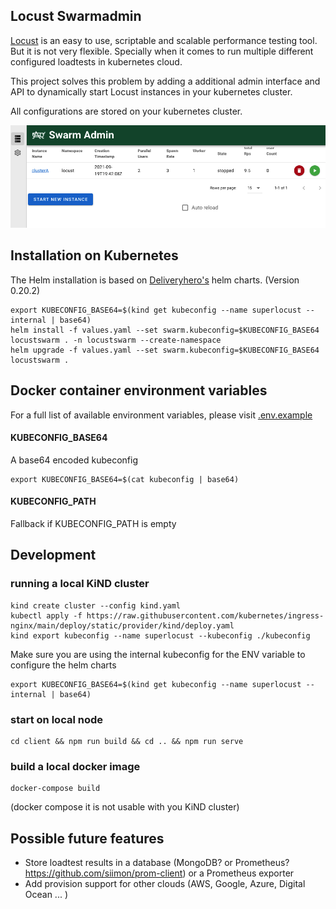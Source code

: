 
## Locust Swarmadmin
[Locust](https://www.locust.io) is an easy to use, scriptable and scalable performance testing tool. But it is not very flexible. Specially when it comes to run multiple different configured loadtests in kubernetes cloud. 

This project solves this problem by adding a additional admin interface and API to dynamically start Locust instances in your kubernetes cluster.

All configurations are stored on your kubernetes cluster. 

![Screenshot](docs/swarmadmin.png) 
## Installation on Kubernetes
The Helm installation is based on [Deliveryhero's](https://github.com/deliveryhero/helm-charts/tree/master/stable/locust) helm charts. (Version 0.20.2)

```
export KUBECONFIG_BASE64=$(kind get kubeconfig --name superlocust --internal | base64)
helm install -f values.yaml --set swarm.kubeconfig=$KUBECONFIG_BASE64 locustswarm . -n locustswarm --create-namespace
helm upgrade -f values.yaml --set swarm.kubeconfig=$KUBECONFIG_BASE64 locustswarm .
```

## Docker container environment variables
For a full list of available environment variables, please visit [.env.example](.env.example)

#### KUBECONFIG_BASE64 
A base64 encoded kubeconfig 
```
export KUBECONFIG_BASE64=$(cat kubeconfig | base64)
```
#### KUBECONFIG_PATH
Fallback if KUBECONFIG_PATH is empty

## Development 
### running a local KiND cluster
```
kind create cluster --config kind.yaml
kubectl apply -f https://raw.githubusercontent.com/kubernetes/ingress-nginx/main/deploy/static/provider/kind/deploy.yaml
kind export kubeconfig --name superlocust --kubeconfig ./kubeconfig
```
Make sure you are using the internal kubeconfig for the ENV variable to configure the helm charts
```
export KUBECONFIG_BASE64=$(kind get kubeconfig --name superlocust --internal | base64)
```

### start on local node
```
cd client && npm run build && cd .. && npm run serve
```

### build a local docker image
```
docker-compose build
``` 
(docker compose it is not usable with you KiND cluster)

## Possible future features
- Store loadtest results in a database (MongoDB? or Prometheus? https://github.com/siimon/prom-client) or a Prometheus exporter
- Add provision support for other clouds (AWS, Google, Azure, Digital Ocean ... )


